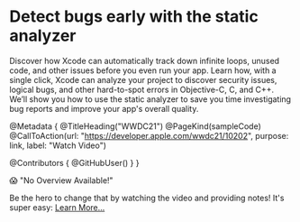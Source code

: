 # Detect bugs early with the static analyzer

Discover how Xcode can automatically track down infinite loops, unused code, and other issues before you even run your app. Learn how, with a single click, Xcode can analyze your project to discover security issues, logical bugs, and other hard-to-spot errors in Objective-C, C, and C++. We’ll show you how to use the static analyzer to save you time investigating bug reports and improve your app's overall quality.

@Metadata {
   @TitleHeading("WWDC21")
   @PageKind(sampleCode)
   @CallToAction(url: "https://developer.apple.com/wwdc21/10202", purpose: link, label: "Watch Video")

   @Contributors {
      @GitHubUser(<replace this with your GitHub handle>)
   }
}

😱 "No Overview Available!"

Be the hero to change that by watching the video and providing notes! It's super easy:
 [Learn More…](https://wwdcnotes.github.io/WWDCNotes/documentation/wwdcnotes/contributing)
